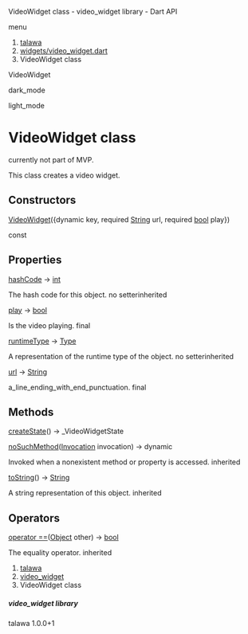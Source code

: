 




VideoWidget class - video\_widget library - Dart API







menu

1. [talawa](../index.html)
2. [widgets/video\_widget.dart](../file-___home_harshil_Desktop_open-source_palisadoes_talawa_lib_widgets_video_widget/)
3. VideoWidget class

VideoWidget


dark\_mode

light\_mode




# VideoWidget class


currently not part of MVP.

This class creates a video widget.


## Constructors

[VideoWidget](../file-___home_harshil_Desktop_open-source_palisadoes_talawa_lib_widgets_video_widget/VideoWidget/VideoWidget.html)({dynamic key, required [String](https://api.flutter.dev/flutter/dart-core/String-class.html) url, required [bool](https://api.flutter.dev/flutter/dart-core/bool-class.html) play})

const



## Properties

[hashCode](https://api.flutter.dev/flutter/dart-core/Object/hashCode.html)
→ [int](https://api.flutter.dev/flutter/dart-core/int-class.html)

The hash code for this object.
no setterinherited

[play](../file-___home_harshil_Desktop_open-source_palisadoes_talawa_lib_widgets_video_widget/VideoWidget/play.html)
→ [bool](https://api.flutter.dev/flutter/dart-core/bool-class.html)

Is the video playing.
final

[runtimeType](https://api.flutter.dev/flutter/dart-core/Object/runtimeType.html)
→ [Type](https://api.flutter.dev/flutter/dart-core/Type-class.html)

A representation of the runtime type of the object.
no setterinherited

[url](../file-___home_harshil_Desktop_open-source_palisadoes_talawa_lib_widgets_video_widget/VideoWidget/url.html)
→ [String](https://api.flutter.dev/flutter/dart-core/String-class.html)

a\_line\_ending\_with\_end\_punctuation.
final



## Methods

[createState](../file-___home_harshil_Desktop_open-source_palisadoes_talawa_lib_widgets_video_widget/VideoWidget/createState.html)()
→ \_VideoWidgetState



[noSuchMethod](https://api.flutter.dev/flutter/dart-core/Object/noSuchMethod.html)([Invocation](https://api.flutter.dev/flutter/dart-core/Invocation-class.html) invocation)
→ dynamic


Invoked when a nonexistent method or property is accessed.
inherited

[toString](https://api.flutter.dev/flutter/dart-core/Object/toString.html)()
→ [String](https://api.flutter.dev/flutter/dart-core/String-class.html)


A string representation of this object.
inherited



## Operators

[operator ==](https://api.flutter.dev/flutter/dart-core/Object/operator_equals.html)([Object](https://api.flutter.dev/flutter/dart-core/Object-class.html) other)
→ [bool](https://api.flutter.dev/flutter/dart-core/bool-class.html)


The equality operator.
inherited



 


1. [talawa](../index.html)
2. [video\_widget](../file-___home_harshil_Desktop_open-source_palisadoes_talawa_lib_widgets_video_widget/)
3. VideoWidget class

##### video\_widget library





talawa
1.0.0+1






